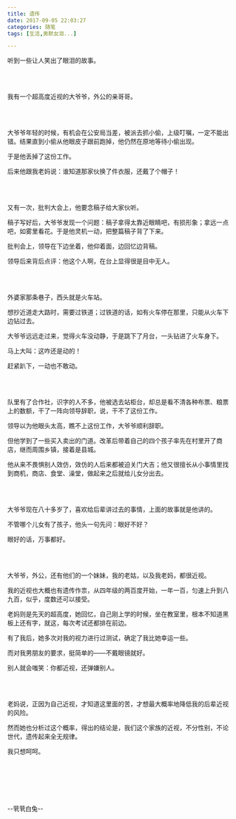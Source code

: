 ```yaml
---
title: 遗传
date: 2017-09-05 22:03:27
categories: 随笔
tags: [生活,男默女泪...]

---
```

听到一些让人笑出了眼泪的故事。

<br /><br />

我有一个超高度近视的大爷爷，外公的亲哥哥。

<br /><br />

大爷爷年轻的时候，有机会在公安局当差，被派去抓小偷，上级叮嘱，一定不能出错。结果直到小偷从他眼皮子跟前跑掉，他仍然在原地等待小偷出现。

于是他丢掉了这份工作。

后来他跟我老妈说：谁知道那家伙换了件衣服，还戴了个帽子！

<br /><br />

又有一次，批判大会上，他要念稿子给大家伙听。

稿子写好后，大爷爷发现一个问题：稿子拿得太靠近眼睛吧，有损形象；拿远一点吧，如雾里看花。于是他灵机一动，把整篇稿子背了下来。

批判会上，领导在下边坐着，他仰着面，边回忆边背稿。

领导后来背后点评：他这个人啊，在台上显得很是目中无人。

<br /><br />

外婆家那条巷子，西头就是火车站。

想抄近道走大路时，需要过铁道；过铁道的话，如有火车停在那里，只能从火车下边钻过去。

大爷爷远远走过来，觉得火车没动静，于是跳下了月台，一头钻进了火车身下。

马上大叫：这咋还是动的！

赶紧趴下，一动也不敢动。

<br /><br />

队里有了合作社，识字的人不多，他被选去站柜台，却总是看不清各种布票、粮票上的数额，干了一阵向领导辞职，说，干不了这份工作。

领导以为他眼头太高，瞧不上这份工作，大爷爷顺利辞职。

但他学到了一些买入卖出的门道。改革后带着自己的四个孩子率先在村里开了商店，继而周围乡镇，接着是县城。

他从来不畏惧别人效仿，效仿的人后来都被迫关门大吉；他又很擅长从小事情里找到商机，商店、食堂、澡堂，做起来之后就给儿女分出去。

<br /><br />

大爷爷现在八十多岁了，喜欢给后辈讲过去的事情，上面的故事就是他讲的。

不管哪个儿女有了孩子，他头一句先问：眼好不好？

眼好的话，万事都好。

<br /><br />

大爷爷，外公，还有他们的一个妹妹，我的老姑，以及我老妈，都很近视。

我的近视也大概也有遗传作祟，从四年级的两百度开始，一年一百，匀速上升到八九百，似乎，度数还可以接受。

老妈则是先天的超高度，她回忆，自己刚上学的时候，坐在教室里，根本不知道黑板上还有字，就这，每次考试还都排在前边。

有了我后，她多次对我的视力进行过测试，确定了我比她幸运一些。

而对我男朋友的要求，挺简单的——不戴眼镜就好。

别人就会嗤笑：你都近视，还弹嫌别人。

<br /><br />

老妈说，正因为自己近视，才知道这里面的苦，才想最大概率地降低我的后辈近视的风险。

然而她也分析过这个概率，得出的结论是，我们这个家族的近视，不分性别，不论世代，遗传起来全无规律。

我只想呵呵。

<br /><br />

<br /><br />

--茕茕白兔--